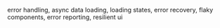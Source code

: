 error handling, async data loading, loading states, error recovery, flaky components, error reporting, resilient ui